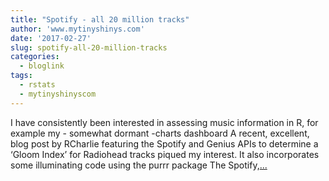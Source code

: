 ```yaml
---
title: "Spotify - all 20 million tracks"
author: 'www.mytinyshinys.com'
date: '2017-02-27'
slug: spotify-all-20-million-tracks
categories:
  - bloglink
tags:
  - rstats
  - mytinyshinyscom
---
```


I have consistently been interested in assessing music information in R, for example my - somewhat dormant -charts dashboard A recent, excellent, blog post by RCharlie featuring the Spotify and Genius APIs to determine a ‘Gloom Index’ for Radiohead tracks piqued my interest. It also incorporates some illuminating code using the purrr package The Spotify,[... <i class="fas fa-external-link-alt"></i>](https://www.mytinyshinys.com/2017/02/27/spotify---all-20-million-tracks/)

